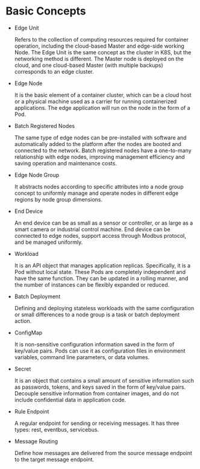 # Basic Concepts

- Edge Unit

    Refers to the collection of computing resources required for container operation, including the cloud-based Master and edge-side working Node.
    The Edge Unit is the same concept as the cluster in K8S, but the networking method is different. The Master node is deployed on the cloud, and one cloud-based Master (with multiple backups) corresponds to an edge cluster.

- Edge Node

    It is the basic element of a container cluster, which can be a cloud host or a physical machine used as a carrier for running containerized applications. The edge application will run on the node in the form of a Pod.

- Batch Registered Nodes

    The same type of edge nodes can be pre-installed with software and automatically added to the platform after the nodes are booted and connected to the network.
    Batch registered nodes have a one-to-many relationship with edge nodes, improving management efficiency and saving operation and maintenance costs.

- Edge Node Group

    It abstracts nodes according to specific attributes into a node group concept to uniformly manage and operate nodes in different edge regions by node group dimensions.

- End Device

    An end device can be as small as a sensor or controller, or as large as a smart camera or industrial control machine. End device can be connected to edge nodes, support access through Modbus protocol, and be managed uniformly.

- Workload

    It is an API object that manages application replicas. Specifically, it is a Pod without local state. These Pods are completely independent and have the same function. They can be updated in a rolling manner, and the number of instances can be flexibly expanded or reduced.

- Batch Deployment

    Defining and deploying stateless workloads with the same configuration or small differences to a node group is a task or batch deployment action.

- ConfigMap

    It is non-sensitive configuration information saved in the form of key/value pairs. Pods can use it as configuration files in environment variables, command line parameters, or data volumes.

- Secret

    It is an object that contains a small amount of sensitive information such as passwords, tokens, and keys saved in the form of key/value pairs. Decouple sensitive information from container images, and do not include confidential data in application code.

- Rule Endpoint

  A regular endpoint for sending or receiving messages. It has three types: rest, eventbus, servicebus.

- Message Routing

  Define how messages are delivered from the source message endpoint to the target message endpoint.
